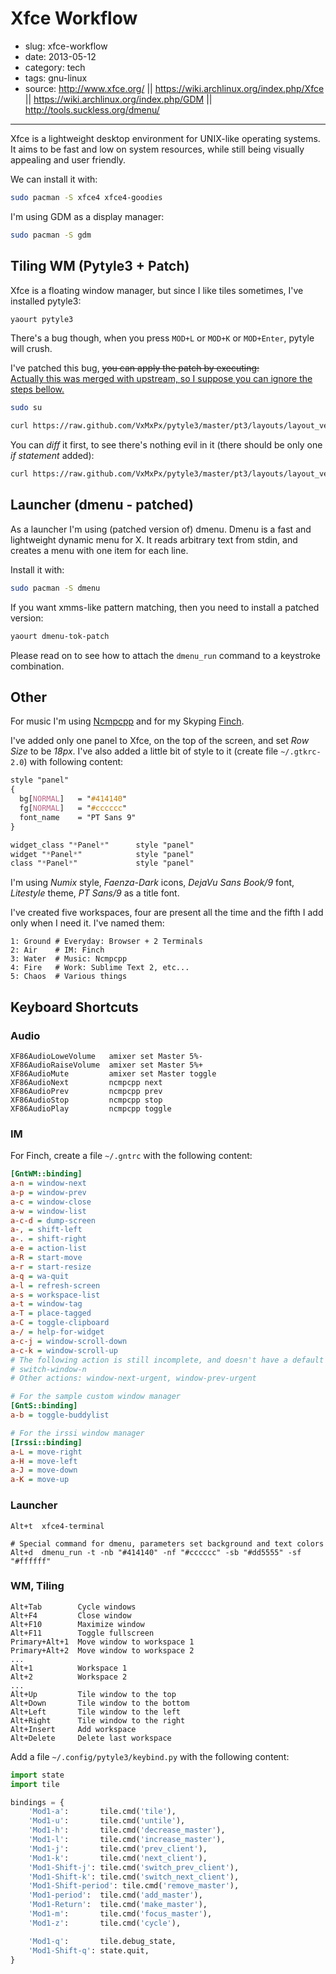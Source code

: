 # Xfce Workflow

- slug: xfce-workflow
- date: 2013-05-12
- category: tech
- tags: gnu-linux
- source: http://www.xfce.org/
       || https://wiki.archlinux.org/index.php/Xfce
       || https://wiki.archlinux.org/index.php/GDM
       || http://tools.suckless.org/dmenu/

-----------------

Xfce is a lightweight desktop environment for UNIX-like operating systems. It aims to be fast and low on system resources, while still being visually appealing and user friendly.

We can install it with:

````bash
sudo pacman -S xfce4 xfce4-goodies
````
I'm using GDM as a display manager:

````bash
sudo pacman -S gdm
````

## Tiling WM (Pytyle3 + Patch)

Xfce is a floating window manager, but since I like tiles sometimes, I've installed pytyle3:

````bash
yaourt pytyle3
````

There's a bug though, when you press `MOD+L` or `MOD+K` or `MOD+Enter`, pytyle will crush.

I've patched this bug, <del datetime="2013-07-13T22:00:00Z">you can apply the patch by executing:</del><br />
<ins datetime="2013-05-15T08:00:00Z">Actually this was merged with upstream, so I suppose you can ignore the steps bellow.</ins>

````bash
sudo su

curl https://raw.github.com/VxMxPx/pytyle3/master/pt3/layouts/layout_vert_horz.py > /usr/lib/python2.7/site-packages/pt3/layouts/layout_vert_horz.py
````
You can _diff_ it first, to see there's nothing evil in it (there should be only one _if statement_ added):

````bash
curl https://raw.github.com/VxMxPx/pytyle3/master/pt3/layouts/layout_vert_horz.py | diff /usr/lib/python2.7/site-packages/pt3/layouts/layout_vert_horz.py -
````

## Launcher (dmenu - patched)

As a launcher I'm using (patched version of) dmenu. Dmenu is a fast and lightweight dynamic menu for X. It reads arbitrary text from stdin, and creates a menu with one item for each line.

Install it with:

````bash
sudo pacman -S dmenu
````

If you want xmms-like pattern matching, then you need to install a patched version:

````bash
yaourt dmenu-tok-patch
````
Please read on to see how to attach the `dmenu_run` command to a keystroke combination.

## Other

For music I'm using [Ncmpcpp](/r/tech/2013/listen-to-music-with-ncmpcpp.html) and for my Skyping [Finch](/r/tech/2013/skype-in-cli.html).

I've added only one panel to Xfce, on the top of the screen, and set _Row Size_ to be _18px_. I've also added a little bit of style to it (create file `~/.gtkrc-2.0`) with following content:

````css
style "panel"
{
  bg[NORMAL]   = "#414140"
  fg[NORMAL]   = "#cccccc"
  font_name    = "PT Sans 9"
}

widget_class "*Panel*"      style "panel"
widget "*Panel*"            style "panel"
class "*Panel*"             style "panel"
````
I'm using _Numix_ style, _Faenza-Dark_ icons, _DejaVu Sans Book/9_ font, _Litestyle_ theme, _PT Sans/9_ as a title font.

I've created five workspaces, four are present all the time and the fifth I add only when I need it. I've named them:

````
1: Ground # Everyday: Browser + 2 Terminals
2: Air    # IM: Finch
3: Water  # Music: Ncmpcpp
4: Fire   # Work: Sublime Text 2, etc...
5: Chaos  # Various things
````

## Keyboard Shortcuts

### Audio

````
XF86AudioLoweVolume   amixer set Master 5%-
XF86AudioRaiseVolume  amixer set Master 5%+
XF86AudioMute         amixer set Master toggle
XF86AudioNext         ncmpcpp next
XF86AudioPrev         ncmpcpp prev
XF86AudioStop         ncmpcpp stop
XF86AudioPlay         ncmpcpp toggle
````

### IM

For Finch, create a file `~/.gntrc` with the following content:

````ini
[GntWM::binding]
a-n = window-next
a-p = window-prev
a-c = window-close
a-w = window-list
a-c-d = dump-screen
a-, = shift-left
a-. = shift-right
a-e = action-list
a-R = start-move
a-r = start-resize
a-q = wa-quit
a-l = refresh-screen
a-s = workspace-list
a-t = window-tag
a-T = place-tagged
a-C = toggle-clipboard
a-/ = help-for-widget
a-c-j = window-scroll-down
a-c-k = window-scroll-up
# The following action is still incomplete, and doesn't have a default binding
# switch-window-n
# Other actions: window-next-urgent, window-prev-urgent

# For the sample custom window manager
[GntS::binding]
a-b = toggle-buddylist

# For the irssi window manager
[Irssi::binding]
a-L = move-right
a-H = move-left
a-J = move-down
a-K = move-up
````

### Launcher

````
Alt+t  xfce4-terminal

# Special command for dmenu, parameters set background and text colors
Alt+d  dmenu_run -t -nb "#414140" -nf "#cccccc" -sb "#dd5555" -sf "#ffffff"
````

### WM, Tiling

````
Alt+Tab        Cycle windows
Alt+F4         Close window
Alt+F10        Maximize window
Alt+F11        Toggle fullscreen
Primary+Alt+1  Move window to workspace 1
Primary+Alt+2  Move window to workspace 2
...
Alt+1          Workspace 1
Alt+2          Workspace 2
...
Alt+Up         Tile window to the top
Alt+Down       Tile window to the bottom
Alt+Left       Tile window to the left
Alt+Right      Tile window to the right
Alt+Insert     Add workspace
Alt+Delete     Delete last workspace
````

Add a file `~/.config/pytyle3/keybind.py` with the following content:

````python
import state
import tile

bindings = {
    'Mod1-a':       tile.cmd('tile'),
    'Mod1-u':       tile.cmd('untile'),
    'Mod1-h':       tile.cmd('decrease_master'),
    'Mod1-l':       tile.cmd('increase_master'),
    'Mod1-j':       tile.cmd('prev_client'),
    'Mod1-k':       tile.cmd('next_client'),
    'Mod1-Shift-j': tile.cmd('switch_prev_client'),
    'Mod1-Shift-k': tile.cmd('switch_next_client'),
    'Mod1-Shift-period': tile.cmd('remove_master'),
    'Mod1-period':  tile.cmd('add_master'),
    'Mod1-Return':  tile.cmd('make_master'),
    'Mod1-m':       tile.cmd('focus_master'),
    'Mod1-z':       tile.cmd('cycle'),

    'Mod1-q':       tile.debug_state,
    'Mod1-Shift-q': state.quit,
}
````
